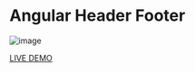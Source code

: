 # Angular Header Footer

![image](https://user-images.githubusercontent.com/98203936/232360808-bba0f178-c435-4d58-855a-f2aa6dc596d3.png)

[LIVE DEMO](https://genuine-banoffee-a5b0f7.netlify.app/)
